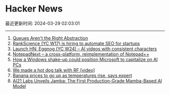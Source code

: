 # Hacker News

最近更新时间: 2024-03-29 02:03:01

--- 
1. [Queues Aren't the Right Abstraction](https://www.inngest.com/blog/queues-are-no-longer-the-right-abstraction) 
2. [RankScience (YC W17) is hiring to automate SEO for startups](https://remotejobs.org/companies/rankscience-remote-jobs) 
3. [Launch HN: Eggnog (YC W24) – AI videos with consistent characters](https://news.ycombinator.com/item?id=39853474) 
4. [NotepadNext – a cross-platform, reimplementation of Notepad++](https://github.com/dail8859/NotepadNext) 
5. [How a Windows shake-up could position Microsoft to capitalize on AI PCs](https://www.theverge.com/2024/3/28/24114362/microsoft-windows-surface-reorg-ai-pcs-report) 
6. [We made a hot dog talk with RF [video]](https://www.youtube.com/watch?v=GgDxXDV4_hc) 
7. [Banana prices to go up as temperatures rise, says expert](https://www.bbc.com/news/science-environment-68534309) 
8. [AI21 Labs Unveils Jamba: The First Production-Grade Mamba-Based AI Model](https://www.maginative.com/article/ai21-labs-unveils-jamba-the-first-production-grade-mamba-based-ai-model/) 

